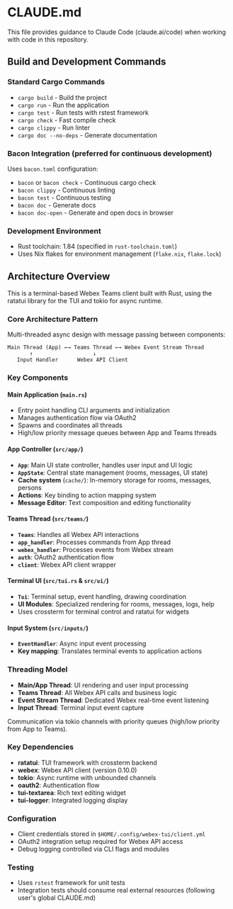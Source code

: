 # CLAUDE.md

This file provides guidance to Claude Code (claude.ai/code) when working with code in this repository.

## Build and Development Commands

### Standard Cargo Commands
- `cargo build` - Build the project
- `cargo run` - Run the application  
- `cargo test` - Run tests with rstest framework
- `cargo check` - Fast compile check
- `cargo clippy` - Run linter
- `cargo doc --no-deps` - Generate documentation

### Bacon Integration (preferred for continuous development)
Uses `bacon.toml` configuration:
- `bacon` or `bacon check` - Continuous cargo check
- `bacon clippy` - Continuous linting
- `bacon test` - Continuous testing
- `bacon doc` - Generate docs
- `bacon doc-open` - Generate and open docs in browser

### Development Environment
- Rust toolchain: 1.84 (specified in `rust-toolchain.toml`)
- Uses Nix flakes for environment management (`flake.nix`, `flake.lock`)

## Architecture Overview

This is a terminal-based Webex Teams client built with Rust, using the ratatui library for the TUI and tokio for async runtime.

### Core Architecture Pattern
Multi-threaded async design with message passing between components:

```
Main Thread (App) ←→ Teams Thread ←→ Webex Event Stream Thread
       ↑                   ↓
   Input Handler      Webex API Client
```

### Key Components

#### Main Application (`main.rs`)
- Entry point handling CLI arguments and initialization
- Manages authentication flow via OAuth2
- Spawns and coordinates all threads
- High/low priority message queues between App and Teams threads

#### App Controller (`src/app/`)
- **`App`**: Main UI state controller, handles user input and UI logic
- **`AppState`**: Central state management (rooms, messages, UI state)
- **Cache system** (`cache/`): In-memory storage for rooms, messages, persons
- **Actions**: Key binding to action mapping system
- **Message Editor**: Text composition and editing functionality

#### Teams Thread (`src/teams/`)
- **`Teams`**: Handles all Webex API interactions
- **`app_handler`**: Processes commands from App thread 
- **`webex_handler`**: Processes events from Webex stream
- **`auth`**: OAuth2 authentication flow
- **`client`**: Webex API client wrapper

#### Terminal UI (`src/tui.rs` & `src/ui/`)
- **`Tui`**: Terminal setup, event handling, drawing coordination
- **UI Modules**: Specialized rendering for rooms, messages, logs, help
- Uses crossterm for terminal control and ratatui for widgets

#### Input System (`src/inputs/`)
- **`EventHandler`**: Async input event processing
- **Key mapping**: Translates terminal events to application actions

### Threading Model
- **Main/App Thread**: UI rendering and user input processing
- **Teams Thread**: All Webex API calls and business logic  
- **Event Stream Thread**: Dedicated Webex real-time event listening
- **Input Thread**: Terminal input event capture

Communication via tokio channels with priority queues (high/low priority from App to Teams).

### Key Dependencies
- **ratatui**: TUI framework with crossterm backend
- **webex**: Webex API client (version 0.10.0)
- **tokio**: Async runtime with unbounded channels
- **oauth2**: Authentication flow
- **tui-textarea**: Rich text editing widget
- **tui-logger**: Integrated logging display

### Configuration
- Client credentials stored in `$HOME/.config/webex-tui/client.yml`
- OAuth2 integration setup required for Webex API access
- Debug logging controlled via CLI flags and modules

### Testing
- Uses `rstest` framework for unit tests
- Integration tests should consume real external resources (following user's global CLAUDE.md)